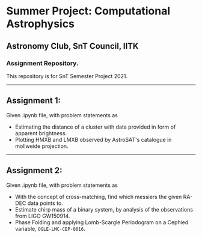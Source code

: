 # Summer Project: Computational Astrophysics

## Astronomy Club, SnT Council, IITK

### Assignment Repository.

This repository is for SnT Semester Project 2021.

---

## Assignment 1:

Given .ipynb file, with problem statements as

- Estimating the distance of a cluster with data provided in form of apparent brightness.
- Plotting HMXB and LMXB observed by AstroSAT's catalogue in mollweide projection.

---

## Assignment 2:

Given .ipynb file, with problem statements as

- With the concept of cross-matching, find which messiers the given RA-DEC data points to.
- Estimate chirp mass of a binary system, by analysis of the observations from LIGO GW150914.
- Phase Folding and applying Lomb-Scargle Periodogram on a Cephied variable, `OGLE-LMC-CEP-0016`.
